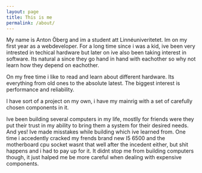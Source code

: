 ```yaml
---
layout: page
title: This is me
permalink: /about/
---
```


My name is Anton Öberg and im a student att Linnéuniveritetet. Im on my first year as a webdeveloper. For a long time since i was a kid, ive been very intrested in techical hardware but later on ive also been taking interest in software. Its natural a since they go hand in hand with eachother so why not learn how they depend on eachother.

On my free time i like to read and learn about different hardware. Its everything from old ones to the absolute latest. The biggest interest is performance and reliability. 

I have sort of a project on my own, i have my mainrig with a set of carefully chosen components in it. 

Ive been building several computers in my life, mostlly for friends were they put their trust in my ability to bring them a system for their desired needs. And yes! Ive made misstakes while building which ive learned from. One time i accedently cracked my frends brand new I5 6500 and the motherboard cpu socket wasnt that well after the incedent either, but shit happens and i had to pay up for it. It didnt stop me from building computers though, it just halped me be more careful when dealing with expensive components.
